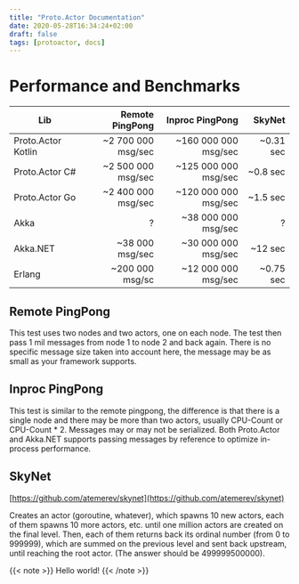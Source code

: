 ```yaml
---
title: "Proto.Actor Documentation"
date: 2020-05-28T16:34:24+02:00
draft: false
tags: [protoactor, docs]
---
```


# Performance and Benchmarks

| Lib                | Remote PingPong    | Inproc PingPong      | SkyNet              |
| ------------------ | ------------------:| --------------------:| -------------------:|
| Proto.Actor Kotlin | ~2 700 000 msg/sec | ~160 000 000 msg/sec | ~0.31 sec           |
| Proto.Actor C#     | ~2 500 000 msg/sec | ~125 000 000 msg/sec | ~0.8 sec            |
| Proto.Actor Go     | ~2 400 000 msg/sec | ~120 000 000 msg/sec | ~1.5 sec            |
| Akka               | ?                  | ~38 000 000 msg/sec  | ?                   |
| Akka.NET           | ~38 000 msg/sec    | ~30 000 000 msg/sec  | ~12 sec             |
| Erlang             | ~200 000 msg/sc    | ~12 000 000 msg/sec  | ~0.75 sec           | 

## Remote PingPong

This test uses two nodes and two actors, one on each node.
The test then pass 1 mil messages from node 1 to node 2 and back again.
There is no specific message size taken into account here, the message may be as small as
your framework supports.

## Inproc PingPong

This test is similar to the remote pingpong, the difference is that there is a single node and
there may be more than two actors, usually CPU-Count or CPU-Count * 2.
Messages may or may not be serialized. Both Proto.Actor and Akka.NET supports passing messages by reference
to optimize in-process performance.

## SkyNet

[https://github.com/atemerev/skynet](https://github.com/atemerev/skynet)

Creates an actor (goroutine, whatever), which spawns 10 new actors, each of them spawns 10 more actors, etc. until one million actors are created on the final level. Then, each of them returns back its ordinal number (from 0 to 999999), which are summed on the previous level and sent back upstream, until reaching the root actor. (The answer should be 499999500000).

{{< note >}} 
Hello world!
{{< /note >}} 